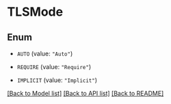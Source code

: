 # TLSMode

## Enum


* `AUTO` (value: `"Auto"`)

* `REQUIRE` (value: `"Require"`)

* `IMPLICIT` (value: `"Implicit"`)


[[Back to Model list]](../README.md#documentation-for-models) [[Back to API list]](../README.md#documentation-for-api-endpoints) [[Back to README]](../README.md)



